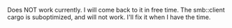 Does NOT work currently. I will come back to it in free time. The smb::client cargo is suboptimized, and will not work. I'll fix it when I have the time.
